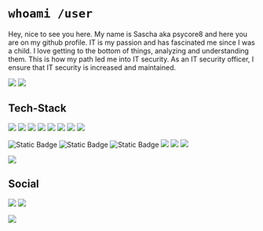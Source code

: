 # `whoami /user`

Hey, nice to see you here. My name is Sascha aka psycore8 and here you are on my github profile. IT is my passion and has fascinated me since I was a child. I love getting to the bottom of things, analyzing and understanding them. This is how my path led me into IT security. As an IT security officer, I ensure that IT security is increased and maintained.

![](https://img.shields.io/badge/ISO%2027001-orange?style=for-the-badge&label=certified&labelColor=black) ![](https://img.shields.io/badge/Pentester-orange?style=for-the-badge&label=certified&labelColor=black)
## Tech-Stack

![](https://img.shields.io/badge/Kali%20Linux-black?style=for-the-badge&logo=kali%20linux&logoColor=white&logoSize=auto) ![](https://img.shields.io/badge/metasploit-black?style=for-the-badge&logo=metasploit&logoColor=white&logoSize=auto) ![](https://img.shields.io/badge/delphi-darkblue?style=for-the-badge&logo=delphi&logoColor=white&logoSize=auto) ![](https://img.shields.io/badge/python-darkblue?style=for-the-badge&logo=python&logoColor=white&logoSize=auto) ![](https://img.shields.io/badge/PHP-darkblue?style=for-the-badge&logo=php&logoColor=white&logoSize=auto) ![](https://img.shields.io/badge/HTML-darkblue?style=for-the-badge&logo=html5&logoColor=white&logoSize=auto) ![](https://img.shields.io/badge/Debian-darkred?style=for-the-badge&logo=debian&logoColor=white&logoSize=auto) ![](https://img.shields.io/badge/Github-darkred?style=for-the-badge&logo=github&logoColor=white&logoSize=auto)

![Static Badge](https://img.shields.io/badge/MariaDB-lightgreen?style=for-the-badge&logo=mariadb&logoColor=black&logoSize=auto)
 ![Static Badge](https://img.shields.io/badge/MySQL-lightgreen?style=for-the-badge&logo=mysql&logoColor=black&logoSize=auto)
 ![Static Badge](https://img.shields.io/badge/SQLite-lightgreen?style=for-the-badge&logo=sqlite&logoColor=black&logoSize=auto)
 ![](https://img.shields.io/badge/n8n-darkorange?style=for-the-badge&logo=n8n&logoColor=white&logoSize=auto) ![](https://img.shields.io/badge/nextcloud-darkorange?style=for-the-badge&logo=nextcloud&logoColor=white&logoSize=auto) ![](https://img.shields.io/badge/Obsidian-darkorange?style=for-the-badge&logo=obsidian&logoColor=white&logoSize=auto)

![](https://github-readme-stats.vercel.app/api/top-langs/?username=psycore8&hide_border=false&include_all_commits=true&count_private=false&layout=compact)

## Social

[![](https://img.shields.io/badge/Bluesky-lightblue?style=for-the-badge&logo=Bluesky&logoColor=black&logoSize=auto)](https://bsky.app/profile/psycore8.bsky.social) [![](https://img.shields.io/badge/GitHub-lightblue?style=for-the-badge&logo=github&logoColor=black&logoSize=auto)](https://www.github.com/psycore8)

[![](https://visitcount.itsvg.in/api?id=psycore8&label=Profile%20Views&color=6&icon=6&pretty=true)](https://visitcount.itsvg.in)
